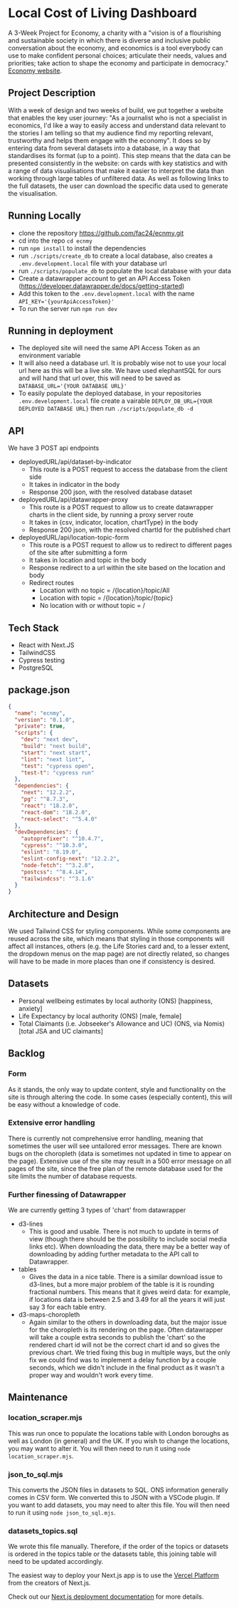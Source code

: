 # Local Cost of Living Dashboard

A 3-Week Project for Economy, a charity with a "vision is of a flourishing and sustainable society in which there is diverse and inclusive public conversation about the economy, and economics is a tool everybody can use to make confident personal choices; articulate their needs, values and priorities; take action to shape the economy and participate in democracy." [Economy website](https://www.ecnmy.org/).

## Project Description

With a week of design and two weeks of build, we put together a website that enables the key user journey: "As a journalist who is not a specialist in economics, I'd like a way to easily access and understand data relevant to the stories I am telling so that my audience find my reporting relevant, trustworthy and helps them engage with the economy". It does so by entering data from several datasets into a database, in a way that standardises its format (up to a point). This step means that the data can be presented consistently in the website: on cards with key statistics and with a range of data visualisations that make it easier to interpret the data than working through large tables of unfiltered data. As well as following links to the full datasets, the user can download the specific data used to generate the visualisation. 


## Running Locally

- clone the repository https://github.com/fac24/ecnmy.git
- cd into the repo ``cd ecnmy``
- run ``npm install`` to install the dependencies
- run ``./scripts/create_db`` to create a local database, also creates a ``.env.development.local`` file with your database url
- run ``./scripts/populate_db`` to populate the local database with your data
- Create a datawrapper account to get an API Access Token
(https://developer.datawrapper.de/docs/getting-started)
- Add this token to the ``.env.development.local`` with the name ``API_KEY='{yourApiAccessToken}'``
- To run the server run ``npm run dev``

## Running in deployment

- The deployed site will need the same API Access Token as an environment variable
- It will also need a database url. It is probably wise not to use your local url here as this will be a live site. We have used elephantSQL for ours and will hand that url over, this will need to be saved as ``DATABASE_URL='{YOUR DATABASE URL}'``
- To easily populate the deployed database, in your repositories ``.env.development.local`` file create a vairable ``DEPLOY_DB_URL={YOUR DEPLOYED DATABASE URL}`` then run ``./scripts/populate_db -d``

## API

We have 3 POST api endpoints

- deployedURL/api/dataset-by-indicator
    - This route is a POST request to access the database from the client side
    - It takes in indicator in the body
    - Response 200 json, with the resolved database dataset
- deployedURL/api/datawrapper-proxy
    - This route is a POST request to allow us to create datawrapper charts in the client side, by running a proxy server route
    - It takes in {csv, indicator, location, chartType} in the body
    - Response 200 json, with the resolved chartId for the published chart
- deployedURL/api/location-topic-form
    - This route is a POST request to allow us to redirect to different pages of the site after submitting a form
    - It takes in location and topic in the body
    - Response redirect to a url within the site based on the location and body
    - Redirect routes
        - Location with no topic = /{location}/topic/All
        - Location with topic = /{location}/topic/{topic}
        - No location with or without topic = /

## Tech Stack

- React with Next.JS 
- TailwindCSS
- Cypress testing
- PostgreSQL


## package.json

```json
{
  "name": "ecnmy",
  "version": "0.1.0",
  "private": true,
  "scripts": {
    "dev": "next dev",
    "build": "next build",
    "start": "next start",
    "lint": "next lint",
    "test": "cypress open",
    "test-t": "cypress run"
  },
  "dependencies": {
    "next": "12.2.2",
    "pg": "^8.7.3",
    "react": "18.2.0",
    "react-dom": "18.2.0",
    "react-select": "^5.4.0"
  },
  "devDependencies": {
    "autoprefixer": "^10.4.7",
    "cypress": "^10.3.0",
    "eslint": "8.19.0",
    "eslint-config-next": "12.2.2",
    "node-fetch": "^3.2.8",
    "postcss": "^8.4.14",
    "tailwindcss": "^3.1.6"
  }
}
```

## Architecture and Design

We used Tailwind CSS for styling components. While some components are reused across the site, which means that styling in those components will affect all instances, others (e.g. the Life Stories card and, to a lesser extent, the dropdown menus on the map page) are not directly related, so changes will have to be made in more places than one if consistency is desired. 


## Datasets

- Personal wellbeing estimates by local authority (ONS) [happiness, anxiety]
- Life Expectancy by local authority (ONS) [male, female]
- Total Claimants (i.e. Jobseeker's Allowance and UC) (ONS, via Nomis) [total JSA and UC claimants]

## Backlog

### Form

As it stands, the only way to update content, style and functionality on the site is through altering the code. In some cases (especially content), this will be easy without a knowledge of code. 

### Extensive error handling

There is currently not comprehensive error handling, meaning that sometimes the user will see untailored error messages. There are known bugs on the choropleth (data is sometimes not updated in time to appear on the page). Extensive use of the site may result in a 500 error message on all pages of the site, since the free plan of the remote database used for the site limits the number of database requests. 

### Further finessing of Datawrapper

We are currently getting 3 types of 'chart' from datawrapper
- d3-lines
    - This is good and usable. There is not much to update in terms of view (though there should be the possibility to include social media links etc). When downloading the data, there may be a better way of downloading by adding further metadata to the API call to Datawrapper.
- tables
    - Gives the data in a nice table. There is a similar download issue to d3-lines, but a more major problem of the table is it is rounding fractional numbers. This means that it gives weird data: for example, if locations data is between 2.5 and 3.49 for all the years it will just say 3 for each table entry.
- d3-maps-choropleth
    - Again similar to the others in downloading data, but the major issue for the choropleth is its rendering on the page. Often datawrapper will take a couple extra seconds to publish the 'chart' so the rendered chart id will not be the correct chart id and so gives the previous chart. We tried fixing this bug in multiple ways, but the only fix we could find was to implement a delay function by a couple seconds, which we didn't include in the final product as it wasn't a proper way and wouldn't work every time.

## Maintenance

### location_scraper.mjs 

This was run once to populate the locations table with London boroughs as well as London (in general) and the UK. If you wish to change the locations, you may want to alter it. You will then need to run it using ``node location_scraper.mjs``. 

### json_to_sql.mjs

This converts the JSON files in datasets to SQL. ONS information generally comes in CSV form. We converted this to JSON with a VSCode plugin. If you want to add datasets, you may need to alter this file. You will then need to run it using ``node json_to_sql.mjs``.

### datasets_topics.sql

We wrote this file manually. Therefore, if the order of the topics or datasets is ordered in the topics table or the datasets table, this joining table will need to be updated accordingly. 
 

The easiest way to deploy your Next.js app is to use the [Vercel Platform](https://vercel.com/new?utm_medium=default-template&filter=next.js&utm_source=create-next-app&utm_campaign=create-next-app-readme) from the creators of Next.js.

Check out our [Next.js deployment documentation](https://nextjs.org/docs/deployment) for more details.
